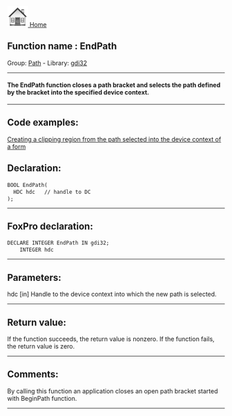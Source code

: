 [<img src="../../images/home.png"> Home ](https://github.com/VFPX/Win32API)  

## Function name : EndPath
Group: [Path](../../functions_group.md#Path)  -  Library: [gdi32](../../Libraries.md#gdi32)  
***  


#### The EndPath function closes a path bracket and selects the path defined by the bracket into the specified device context.
***  


## Code examples:
[Creating a clipping region from the path selected into the device context of a form](../../samples/sample_144.md)  

## Declaration:
```foxpro  
BOOL EndPath(
  HDC hdc   // handle to DC
);  
```  
***  


## FoxPro declaration:
```foxpro  
DECLARE INTEGER EndPath IN gdi32;
	INTEGER hdc  
```  
***  


## Parameters:
hdc 
[in] Handle to the device context into which the new path is selected.  
***  


## Return value:
If the function succeeds, the return value is nonzero. If the function fails, the return value is zero.  
***  


## Comments:
By calling this function an application closes an open path bracket started with BeginPath function.  
  
***  

